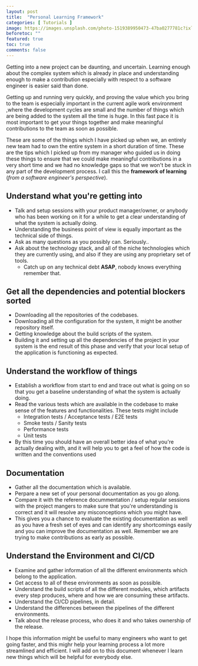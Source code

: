 ```yaml
---
layout: post
title:  "Personal Learning Framework"
categories: [ Tutorials ]
image: https://images.unsplash.com/photo-1519389950473-47ba0277781c?ixlib=rb-1.2.1&ixid=eyJhcHBfaWQiOjEyMDd9&auto=format&fit=crop&w=1280&q=60 
beforetoc: ""
featured: true
toc: true
comments: false
---
```

Getting into a new project can be daunting, and uncertain. Learning enough about the complex system which is already in place and understanding enough to make a contribution especially with respect to a software engineer is easier said than done.

Getting up and running very quickly, and proving the value which you bring to the team is especially important in the current agile work environment ,where the development cycles are small and the number of things which are being added to the system all the time is huge. In this fast pace it is most important to get your things together and make meaningful contributions to the team as soon as possible.

These are some of the things which I have picked up when we, an entirely new team had to own the entire system in a short duration of time. These are the tips which I picked up from my manager who guided us in doing these things to ensure that we could make meaningful contributions in a very short time and we had no knowledge gaps so that we won't be stuck in any part of the development process. I call this the **framework of learning** (*from a software engineer's perspective*).
## Understand what you're getting into
- Talk and setup sessions with your product manager/owner, or anybody who has been working on it for a while to get a clear understanding of what the system is actually doing.
- Understanding the business point of view is equally important as the technical side of things.
- Ask as many questions as you possibly can. Seriously..
- Ask about the technology stack, and all of the niche technologies which they are currently using, and also if they are using any proprietary set of tools.
  - Catch up on any technical debt **ASAP**, nobody knows everything remember that.

## Get all the dependencies and potential blockers sorted
- Downloading all the repositories of the codebases.
- Downloading all the configuration for the system, it might be another repository itself.
- Getting knowledge about the build scripts of the system.
- Building it and setting up all the dependencies of the project in your system is the end result of this phase and verify that your local setup of the application is functioning as expected.

## Understand the workflow of things
- Establish a workflow from start to end and trace out what is going on so that you get a baseline understanding of what the system is actually doing.
- Read the various tests which are available in the codebase to make sense of the features and functionalities. These tests might include
  - Integration tests /  Acceptance tests / E2E tests
  - Smoke tests / Sanity tests
  - Performance tests
  - Unit tests
- By this time you should have an overall better idea of what you're actually dealing with, and it will help you to get a feel of how the code is written and the conventions used

## Documentation
- Gather all the documentation which is available.
- Perpare a new set of your personal documentation as you go along.
- Compare it with the reference docummentation / setup regular sessions with the project mangers to make sure that you're understanding is correct and it will resolve any misconceptions which you might have.
- This gives you a chance to evaluate the existing documentation as well as you have a fresh set of eyes and can identify any shortcomings easily and you can improve the documentation as well. Remember we are trying to make contributions as early as possible.

## Understand the Environment and CI/CD
- Examine and gather information of all the different environments which belong to the application.
- Get access to all of these environments as soon as possible.
- Understand the build scripts of all the different modules, which artifacts every step produces, where and how we are consuming these artifacts.
- Understand the CI/CD pipelines, in detail.
- Understand the differences between the pipelines of the different environments.
- Talk about the release process, who does it and who takes ownership of the release.

I hope this information might be useful to many engineers who want to get going faster, and this mighr help your learning process a lot more streamlined and efficient. I will add on to this document whenever I learn new things which will be helpful for everybody else.